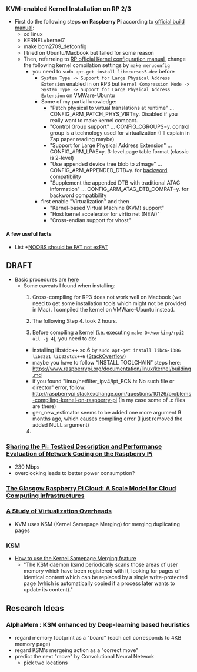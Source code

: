 
### KVM-enabled Kernel Installation on RP 2/3

+ First do the following steps **on Raspberry Pi** according to [official build manual](https://www.raspberrypi.org/documentation/linux/kernel/building.md):
  + cd linux
  + KERNEL=kernel7
  + make bcm2709_defconfig
  + I tried on Ubuntu/Macbook but failed for some reason
  + Then, referreing to [RP official Kernel configuration manual](https://www.raspberrypi.org/documentation/linux/kernel/configuring.md), change the following kernel compilation settings by `make menuconfig`
    + you need to `sudo apt-get install libncurses5-dev` before
      - `System Type -> Support for Large Physical Address Extension` enabled in on RP3 but `Kernel Compression Mode -> System Type -> Support for Large Physical Address Extension` on VMWare-Ubuntu
      - Some of my partial knowledge:
        - "Patch physical to virtual translations at runtime" ... CONFIG_ARM_PATCH_PHYS_VIRT=y. Disabled if you really want to make kernel compact.
        - "Control Group support" ... CONFIG_CGROUPS=y. control group is a technology used for virtualization (I'll explain in Zap paper reading maybe)
        - "Support for Large Physical Address Extension" ... CONFIG_ARM_LPAE=y. 3-level page table format (classic is 2-level)
        - "Use appended device tree blob to zImage" ... CONFIG_ARM_APPENDED_DTB=y. for [backword compatibility](http://cateee.net/lkddb/web-lkddb/ARM_APPENDED_DTB.html)
        - "Supplement the appended DTB with traditional ATAG information" ... CONFIG_ARM_ATAG_DTB_COMPAT=y. for backword compatibility
      - first enable "Virtualization" and then
        - "Kernel-based Virtual Machine (KVM) support"
        - "Host kernel accelerator for virtio net (NEW)"
        - "Cross-endian support for vhost"

#### A few useful facts

+ List
  +[NOOBS should be FAT not exFAT](https://www.raspberrypi.org/documentation/installation/sdxc_formatting.md)
















## DRAFT

+ Basic procedures are [here](https://blog.night-shade.org.uk/2015/05/kvm-on-the-raspberry-pi2/)
  + Some caveats I found when installing:
    1. Cross-compiling for RP3 does not work well on Macbook (we need to get some installation tools which might not be provided in Mac). I compiled the kernel on VMWare-Ubuntu instead.
    
    3. The following Step 4. took 2 hours.
    4. Before compiling a kernel (i.e. executing `make O=/working/rpi2 all -j 4`), you need to do:
      - installing libstdc++.so.6 by `sudo apt-get install libc6-i386 lib32z1 lib32stdc++6` ([StackOverflow](http://stackoverflow.com/questions/21642093/raspberry-pi-crosscompile-on-ubuntu-13-10-libstdc-so-6-not-found))
      - maybe you have to follow “INSTALL TOOLCHAIN” steps here: https://www.raspberrypi.org/documentation/linux/kernel/building.md
      - if you found "linux/netfilter_ipv4/ipt_ECN.h: No such file or director" error, follow: http://raspberrypi.stackexchange.com/questions/10126/problems-compiling-kernel-on-raspberry-pi
        (In my case some of .c files are there)
      - gen_new_estimator seems to be added one more argument 9 months ago, which causes compiling error (I just removed the added NULL argument)
    4. 








### [Sharing the Pi: Testbed Description and Performance Evaluation of Network Coding on the Raspberry Pi](http://vbn.aau.dk/ws/files/207628959/VTC2014v3.pdf)
  + 230 Mbps
  + overclocking leads to better power consumption?

### [The Glasgow Raspberry Pi Cloud: A Scale Model for Cloud Computing Infrastructures](http://eprints.gla.ac.uk/83064/1/83064.pdf)

### [A Study of Virtualization Overheads](http://animal.oscar.cs.stonybrook.edu/papers/files/KavitaAgarwalMSThesisSubmission.pdf#page=19)
  + KVM uses KSM (Kernel Samepage Merging) for merging duplicating pages

### KSM
  - [How to use the Kernel Samepage Merging feature](https://www.kernel.org/doc/Documentation/vm/ksm.txt)
    + "The KSM daemon ksmd periodically scans those areas of user memory which have been registered with it, looking for pages of identical content which can be replaced by a single write-protected page (which is automatically copied if a process later wants to update its content)."
## Research Ideas
### AlphaMem : KSM enhanced by Deep-learning based heuristics
  + regard memory footprint as a "board" (each cell corresponds to 4KB memory page)
  + regard KSM's mergeing action as a "correct move"
  + predict the next "move" by Convolutional Neural Network
    + pick two locations











